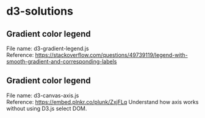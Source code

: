 # d3-solutions
## Gradient color legend 
File name: d3-gradient-legend.js <br/>
Reference: https://stackoverflow.com/questions/49739119/legend-with-smooth-gradient-and-corresponding-labels

## Gradient color legend 
File name: d3-canvas-axis.js <br/>
Reference: https://embed.plnkr.co/plunk/ZxjFLq 
Understand how axis works without using D3.js select DOM.
